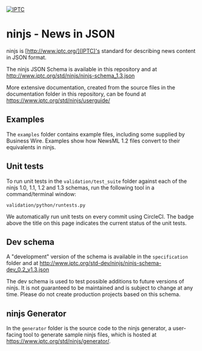 [![IPTC](https://circleci.com/gh/iptc/newsinjson.svg?style=svg)](https://app.circleci.com/pipelines/github/iptc/newsinjson)

ninjs - News in JSON
====================

ninjs is [http://www.iptc.org/](IPTC)'s standard for describing news
content in JSON format.

The ninjs JSON Schema is available in this repository and at
http://www.iptc.org/std/ninjs/ninjs-schema_1.3.json

More extensive documentation, created from the source files in the
documentation folder in this repository, can be found at
https://www.iptc.org/std/ninjs/userguide/

Examples
--------

The `examples` folder contains example files, including some supplied
by Business Wire. Examples show how NewsML 1.2 files convert to their
equivalents in ninjs.

Unit tests
----------

To run unit tests in the `validation/test_suite` folder against each
of the ninjs 1.0, 1.1, 1.2 and 1.3 schemas, run the following tool in a
command/terminal window:

    validation/python/runtests.py 

We automatically run unit tests on every commit using CircleCI. The badge above the title on this page indicates the current status of the unit tests.

Dev schema
----------

A "development" version of the schema is available in the `specification`
folder and at 
http://www.iptc.org/std-dev/ninjs/ninjs-schema-dev_0.2_v1.3.json

The dev schema is used to test possible additions to future versions of ninjs.
It is not guaranteed to be maintained and is subject to change at any time.
Please do not create production projects based on this schema.

ninjs Generator
---------------

In the `generator` folder is the source code to the ninjs generator, a
user-facing tool to generate sample ninjs files,  which is hosted at
https://www.iptc.org/std/ninjs/generator/. 
